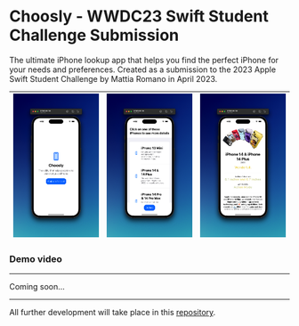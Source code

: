# Choosly - WWDC23 Swift Student Challenge Submission

The ultimate iPhone lookup app that helps you find the perfect iPhone for your needs and preferences. Created as a submission to the 2023 Apple Swift Student Challenge by Mattia Romano in April 2023.


| ![App screenshot](Resources/Screenshot-Light1.png) | ![App screenshot](Resources/Screenshot-Light3.png) | ![App screenshot](Resources/Screenshot-Light4.png) 
--- | --- | ---


### Demo video 
---
Coming soon...

---
All further development will take place in this [repository](https://github.com/matttiaromano/Choosly-WWDC23).
